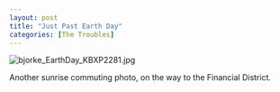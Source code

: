 ```yaml
---
layout: post
title: "Just Past Earth Day"
categories: [The Troubles]
---
```

<img alt="bjorke_EarthDay_KBXP2281.jpg" src="http://www.botzilla.com/blog/archives/pix2016/bjorke_EarthDay_KBXP2281.jpg" class="img-responsive" border="0" />

Another sunrise commuting photo, on the way to the Financial District.

<!--more-->

